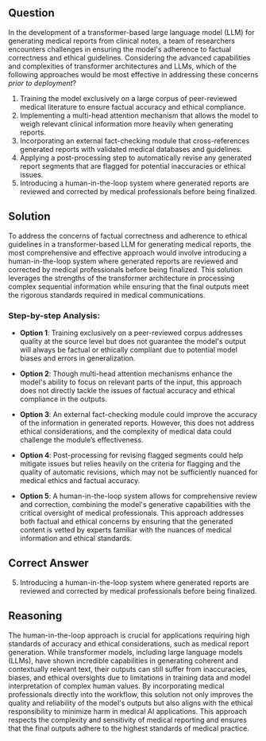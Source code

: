 ## Question

In the development of a transformer-based large language model (LLM) for generating medical reports from clinical notes, a team of researchers encounters challenges in ensuring the model's adherence to factual correctness and ethical guidelines. Considering the advanced capabilities and complexities of transformer architectures and LLMs, which of the following approaches would be most effective in addressing these concerns *prior to deployment*?

1. Training the model exclusively on a large corpus of peer-reviewed medical literature to ensure factual accuracy and ethical compliance.
2. Implementing a multi-head attention mechanism that allows the model to weigh relevant clinical information more heavily when generating reports.
3. Incorporating an external fact-checking module that cross-references generated reports with validated medical databases and guidelines.
4. Applying a post-processing step to automatically revise any generated report segments that are flagged for potential inaccuracies or ethical issues.
5. Introducing a human-in-the-loop system where generated reports are reviewed and corrected by medical professionals before being finalized.

## Solution

To address the concerns of factual correctness and adherence to ethical guidelines in a transformer-based LLM for generating medical reports, the most comprehensive and effective approach would involve introducing a human-in-the-loop system where generated reports are reviewed and corrected by medical professionals before being finalized. This solution leverages the strengths of the transformer architecture in processing complex sequential information while ensuring that the final outputs meet the rigorous standards required in medical communications.

### Step-by-step Analysis:

- **Option 1**: Training exclusively on a peer-reviewed corpus addresses quality at the source level but does not guarantee the model's output will always be factual or ethically compliant due to potential model biases and errors in generalization.

- **Option 2**: Though multi-head attention mechanisms enhance the model's ability to focus on relevant parts of the input, this approach does not directly tackle the issues of factual accuracy and ethical compliance in the outputs.

- **Option 3**: An external fact-checking module could improve the accuracy of the information in generated reports. However, this does not address ethical considerations, and the complexity of medical data could challenge the module’s effectiveness.

- **Option 4**: Post-processing for revising flagged segments could help mitigate issues but relies heavily on the criteria for flagging and the quality of automatic revisions, which may not be sufficiently nuanced for medical ethics and factual accuracy.

- **Option 5**: A human-in-the-loop system allows for comprehensive review and correction, combining the model's generative capabilities with the critical oversight of medical professionals. This approach addresses both factual and ethical concerns by ensuring that the generated content is vetted by experts familiar with the nuances of medical information and ethical standards.

## Correct Answer

5. Introducing a human-in-the-loop system where generated reports are reviewed and corrected by medical professionals before being finalized.

## Reasoning

The human-in-the-loop approach is crucial for applications requiring high standards of accuracy and ethical considerations, such as medical report generation. While transformer models, including large language models (LLMs), have shown incredible capabilities in generating coherent and contextually relevant text, their outputs can still suffer from inaccuracies, biases, and ethical oversights due to limitations in training data and model interpretation of complex human values. By incorporating medical professionals directly into the workflow, this solution not only improves the quality and reliability of the model's outputs but also aligns with the ethical responsibility to minimize harm in medical AI applications. This approach respects the complexity and sensitivity of medical reporting and ensures that the final outputs adhere to the highest standards of medical practice.